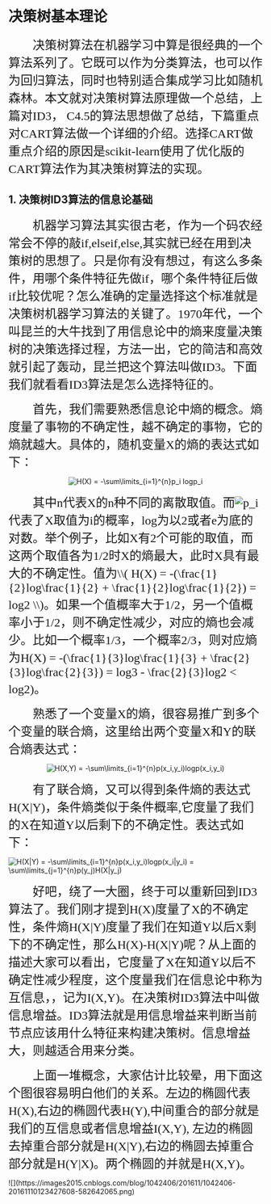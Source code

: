 # 决策树基本理论
<p>
    <font face="宋体" size=5>
        &emsp;&emsp;决策树算法在机器学习中算是很经典的一个算法系列了。它既可以作为分类算法，也可以作为回归算法，同时也特别适合集成学习比如随机森林。本文就对决策树算法原理做一个总结，上篇对ID3， C4.5的算法思想做了总结，下篇重点对CART算法做一个详细的介绍。选择CART做重点介绍的原因是scikit-learn使用了优化版的CART算法作为其决策树算法的实现。
    </font>
</p>

## 1. 决策树ID3算法的信息论基础
<p>
    <font face="宋体" size=5>
        &emsp;&emsp;机器学习算法其实很古老，作为一个码农经常会不停的敲if,elseif,else,其实就已经在用到决策树的思想了。只是你有没有想过，有这么多条件，用哪个条件特征先做if，哪个条件特征后做if比较优呢？怎么准确的定量选择这个标准就是决策树机器学习算法的关键了。1970年代，一个叫昆兰的大牛找到了用信息论中的熵来度量决策树的决策选择过程，方法一出，它的简洁和高效就引起了轰动，昆兰把这个算法叫做ID3。下面我们就看看ID3算法是怎么选择特征的。
    </font>
</p>
<p>
    <font face="宋体" size=5>
        &emsp;&emsp;首先，我们需要熟悉信息论中熵的概念。熵度量了事物的不确定性，越不确定的事物，它的熵就越大。具体的，随机变量X的熵的表达式如下：
    </font>
</p>
<div align="center">
  <img src="https://latex.codecogs.com/gif.latex?H(X)&space;=&space;-\sum\limits_{i=1}^{n}p_i&space;logp_i" title="H(X) = -\sum\limits_{i=1}^{n}p_i logp_i" />
</div>
<p>
    <font face="宋体" size=5>
        &emsp;&emsp;其中n代表X的n种不同的离散取值。而<img src="https://latex.codecogs.com/gif.latex?\inline&space;p_i" title="p_i" />代表了X取值为i的概率，log为以2或者e为底的对数。举个例子，比如X有2个可能的取值，而这两个取值各为1/2时X的熵最大，此时X具有最大的不确定性。值为\\( H(X) = -(\frac{1}{2}log\frac{1}{2} + \frac{1}{2}log\frac{1}{2}) = log2 \\)。如果一个值概率大于1/2，另一个值概率小于1/2，则不确定性减少，对应的熵也会减少。比如一个概率1/3，一个概率2/3，则对应熵为H(X) = -(\frac{1}{3}log\frac{1}{3} + \frac{2}{3}log\frac{2}{3}) = log3 - \frac{2}{3}log2 < log2)。
    </font>
</p>
<p>
    <font face="宋体" size=5>
        &emsp;&emsp;熟悉了一个变量X的熵，很容易推广到多个个变量的联合熵，这里给出两个变量X和Y的联合熵表达式：
    </font>
</p>
<div align="center">
    <img src="https://latex.codecogs.com/gif.latex?H(X,Y)&space;=&space;-\sum\limits_{i=1}^{n}p(x_i,y_i)logp(x_i,y_i)" title="H(X,Y) = -\sum\limits_{i=1}^{n}p(x_i,y_i)logp(x_i,y_i)" />
</div>
<p>
    <font face="宋体" size=5>
        &emsp;&emsp;有了联合熵，又可以得到条件熵的表达式H(X|Y)，条件熵类似于条件概率,它度量了我们的X在知道Y以后剩下的不确定性。表达式如下：
    </font>
</p>
<p>
    <img src="https://latex.codecogs.com/gif.latex?H(X|Y)&space;=&space;-\sum\limits_{i=1}^{n}p(x_i,y_i)logp(x_i|y_i)&space;=&space;\sum\limits_{j=1}^{n}p(y_j)H(X|y_j)" title="H(X|Y) = -\sum\limits_{i=1}^{n}p(x_i,y_i)logp(x_i|y_i) = \sum\limits_{j=1}^{n}p(y_j)H(X|y_j)" />
</p>
<p>
    <font face="宋体" size=5>
        &emsp;&emsp;好吧，绕了一大圈，终于可以重新回到ID3算法了。我们刚才提到H(X)度量了X的不确定性，条件熵H(X|Y)度量了我们在知道Y以后X剩下的不确定性，那么H(X)-H(X|Y)呢？从上面的描述大家可以看出，它度量了X在知道Y以后不确定性减少程度，这个度量我们在信息论中称为互信息，，记为I(X,Y)。在决策树ID3算法中叫做信息增益。ID3算法就是用信息增益来判断当前节点应该用什么特征来构建决策树。信息增益大，则越适合用来分类。
    </font>
</p>
<p>
    <font face="宋体" size=5>
        &emsp;&emsp;上面一堆概念，大家估计比较晕，用下面这个图很容易明白他们的关系。左边的椭圆代表H(X),右边的椭圆代表H(Y),中间重合的部分就是我们的互信息或者信息增益I(X,Y), 左边的椭圆去掉重合部分就是H(X|Y),右边的椭圆去掉重合部分就是H(Y|X)。两个椭圆的并就是H(X,Y)。
    </font>
</p>
<div>
    ![](https://images2015.cnblogs.com/blog/1042406/201611/1042406-20161110123427608-582642065.png)
</div>
<p>
    <font face="宋体" size=5>
        &emsp;&emsp;
    </font>
</p>